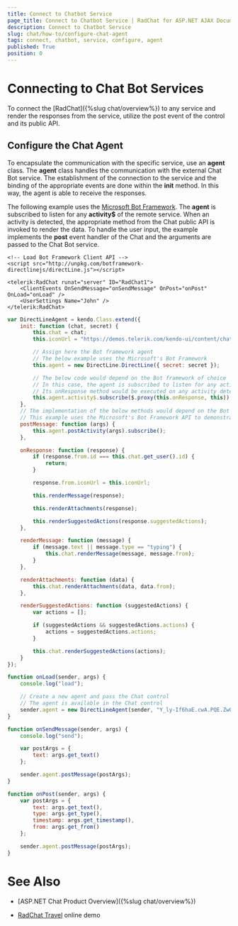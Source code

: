 ```yaml
---
title: Connect to Chatbot Service
page_title: Connect to Chatbot Service | RadChat for ASP.NET AJAX Documentation
description: Connect to Chatbot Service
slug: chat/how-to/configure-chat-agent
tags: connect, chatbot, service, configure, agent
published: True
position: 0
---
```


# Connecting to Chat Bot Services

To connect the [RadChat]({%slug chat/overview%}) to any service and render the responses from the service, utilize the post event of the control and its public API.

## Configure the Chat Agent

To encapsulate the communication with the specific service, use an **agent** class. The **agent** class handles the communication with the external Chat Bot service. The establishment of the connection to the service and the binding of the appropriate events are done within the **init** method. In this way, the agent is able to receive the responses.

The following example uses the [Microsoft Bot Framework](https://dev.botframework.com/). The **agent** is subscribed to listen for any **activity$** of the remote service. When an activity is detected, the appropriate method from the Chat public API is invoked to render the data. To handle the user input, the example implements the **post** event handler of the Chat and the arguments are passed to the Chat Bot service.

````ASPX
<!-- Load Bot Framework Client API -->
<script src="http://unpkg.com/botframework-directlinejs/directLine.js"></script>

<telerik:RadChat runat="server" ID="RadChat1">
    <ClientEvents OnSendMessage="onSendMessage" OnPost="onPost" OnLoad="onLoad" />
    <UserSettings Name="John" />
</telerik:RadChat>
 ````

````JavaScript
var DirectLineAgent = kendo.Class.extend({
    init: function (chat, secret) {
        this.chat = chat;
        this.iconUrl = "https://demos.telerik.com/kendo-ui/content/chat/avatar.png";

        // Assign here the Bot framework agent
        // The below example uses the Microsoft's Bot Framework
        this.agent = new DirectLine.DirectLine({ secret: secret });

        // The below code would depend on the Bot framework of choice
        // In this case, the agent is subscribed to listen for any activity of the service
        // Its onResponse method would be executed on any activity detected
        this.agent.activity$.subscribe($.proxy(this.onResponse, this));
    },
    // The implementation of the below methods would depend on the Bot framework of choice
    // This example uses the Microsoft's Bot Framework API to demonstrate a possible implementation
    postMessage: function (args) {
        this.agent.postActivity(args).subscribe();
    },

    onResponse: function (response) {
        if (response.from.id === this.chat.get_user().id) {
            return;
        }

        response.from.iconUrl = this.iconUrl;

        this.renderMessage(response);

        this.renderAttachments(response);

        this.renderSuggestedActions(response.suggestedActions);
    },

    renderMessage: function (message) {
        if (message.text || message.type == "typing") {
            this.chat.renderMessage(message, message.from);
        }
    },

    renderAttachments: function (data) {
        this.chat.renderAttachments(data, data.from);
    },

    renderSuggestedActions: function (suggestedActions) {
        var actions = [];

        if (suggestedActions && suggestedActions.actions) {
            actions = suggestedActions.actions;
        }

        this.chat.renderSuggestedActions(actions);
    }
});
````

````JavaScript
function onLoad(sender, args) {
    console.log("load");

    // Create a new agent and pass the Chat control
    // The agent is available in the Chat control
    sender.agent = new DirectLineAgent(sender, "Y_ly-If6haE.cwA.PQE.ZwOOsq4MlHcD3_YLFI-t9oW6L6DXMMBoi67LBz9WaWA");
}

function onSendMessage(sender, args) {
    console.log("send");

    var postArgs = {
        text: args.get_text()
    };

    sender.agent.postMessage(postArgs);
}

function onPost(sender, args) {
    var postArgs = {
        text: args.get_text(),
        type: args.get_type(),
        timestamp: args.get_timestamp(),
        from: args.get_from()
    };

    sender.agent.postMessage(postArgs);
}
````

# See Also

 * [ASP.NET Chat Product Overview]({%slug chat/overview%})

 * [RadChat Travel](http://demos.telerik.com/aspnet-ajax/chat/travel/defaultcs.aspx) online demo

 

